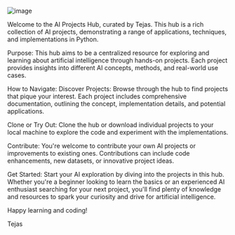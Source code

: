 ![image](https://github.com/Tejas-Nakave/Machine-Learning-Projects/assets/156461487/330f6d96-aa88-41d1-9751-6fcae69267c6)

Welcome to the AI Projects Hub, curated by Tejas. This hub is a rich collection of AI projects, demonstrating a range of applications, techniques, and implementations in Python.

Purpose: This hub aims to be a centralized resource for exploring and learning about artificial intelligence through hands-on projects. Each project provides insights into different AI concepts, methods, and real-world use cases.

How to Navigate: Discover Projects: Browse through the hub to find projects that pique your interest. Each project includes comprehensive documentation, outlining the concept, implementation details, and potential applications.

Clone or Try Out: Clone the hub or download individual projects to your local machine to explore the code and experiment with the implementations.

Contribute: You're welcome to contribute your own AI projects or improvements to existing ones. Contributions can include code enhancements, new datasets, or innovative project ideas.

Get Started: Start your AI exploration by diving into the projects in this hub. Whether you're a beginner looking to learn the basics or an experienced AI enthusiast searching for your next project, you'll find plenty of knowledge and resources to spark your curiosity and drive for artificial intelligence.

Happy learning and coding!

Tejas
